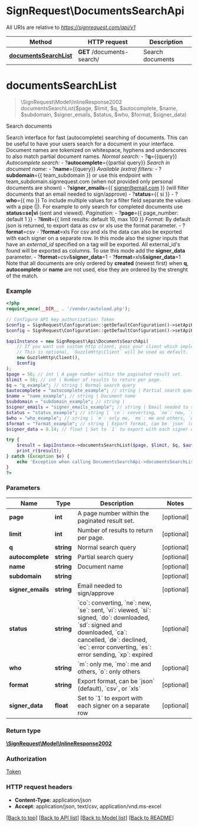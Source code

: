 # SignRequest\DocumentsSearchApi

All URIs are relative to *https://signrequest.com/api/v1*

Method | HTTP request | Description
------------- | ------------- | -------------
[**documentsSearchList**](DocumentsSearchApi.md#documentsSearchList) | **GET** /documents-search/ | Search documents


# **documentsSearchList**
> \SignRequest\Model\InlineResponse2002 documentsSearchList($page, $limit, $q, $autocomplete, $name, $subdomain, $signer_emails, $status, $who, $format, $signer_data)

Search documents

Search interface for fast (autocomplete) searching of documents.  This can be useful to have your users search for a document in your interface.  Document names are tokenized on whitespace, hyphens and underscores to also match partial document names.  *Normal search:*  - ?**q**={{query}}  *Autocomplete search:*  - ?**autocomplete**={{partial query}}  *Search in document name:*  - ?**name**={{query}}  *Available (extra) filters:*  - ?**subdomain**={{ team_subdomain }} or use this endpoint with team_subdomain.signrequest.com (when not provided only personal documents are shown) - ?**signer_emails**={{ signer@email.com }} (will filter documents that an email needed to sign/approve) - ?**status**={{ si }} - ?**who**={{ mo }}  To include multiple values for a filter field separate the values with a pipe (|). For example to only search for completed documents use **status=se|vi** (sent and viewed).  *Pagination:*  - ?**page**={{ page_number: default 1 }} - ?**limit**={{ limit results: default 10, max 100 }}  *Format:*  By default json is returned, to export data as csv or xls use the format parameter.  - ?**format**=csv - ?**format**=xls  For csv and xls the data can also be exported with each signer on a separate row. In this mode also the signer inputs that have an *external_id* specified on a tag will be exported. All external_id's found will be exported as columns. To use this mode add the **signer_data** parameter.  - ?**format**=csv&**signer_data**=1 - ?**format**=xls&**signer_data**=1  Note that all documents are only ordered by **created** (newest first) when **q**, **autocomplete** or **name** are not used, else they are ordered by the strenght of the match.

### Example
```php
<?php
require_once(__DIR__ . '/vendor/autoload.php');

// Configure API key authorization: Token
$config = SignRequest\Configuration::getDefaultConfiguration()->setApiKey('Authorization', 'YOUR_API_KEY');
$config = SignRequest\Configuration::getDefaultConfiguration()->setApiKeyPrefix('Authorization', 'Token');

$apiInstance = new SignRequest\Api\DocumentsSearchApi(
    // If you want use custom http client, pass your client which implements `GuzzleHttp\ClientInterface`.
    // This is optional, `GuzzleHttp\Client` will be used as default.
    new GuzzleHttp\Client(),
    $config
);
$page = 56; // int | A page number within the paginated result set.
$limit = 56; // int | Number of results to return per page.
$q = "q_example"; // string | Normal search query
$autocomplete = "autocomplete_example"; // string | Partial search query
$name = "name_example"; // string | Document name
$subdomain = "subdomain_example"; // string | 
$signer_emails = "signer_emails_example"; // string | Email needed to sign/approve
$status = "status_example"; // string | `co`: converting, `ne`: new, `se`: sent, `vi`: viewed, `si`: signed, `do`: downloaded, `sd`: signed and downloaded, `ca`: cancelled, `de`: declined, `ec`: error converting, `es`: error sending, `xp`: expired
$who = "who_example"; // string | `m`: only me, `mo`: me and others, `o`: only others
$format = "format_example"; // string | Export format, can be `json` (default), `csv`, or `xls`
$signer_data = 8.14; // float | Set to `1` to export with each signer on a separate row

try {
    $result = $apiInstance->documentsSearchList($page, $limit, $q, $autocomplete, $name, $subdomain, $signer_emails, $status, $who, $format, $signer_data);
    print_r($result);
} catch (Exception $e) {
    echo 'Exception when calling DocumentsSearchApi->documentsSearchList: ', $e->getMessage(), PHP_EOL;
}
?>
```

### Parameters

Name | Type | Description  | Notes
------------- | ------------- | ------------- | -------------
 **page** | **int**| A page number within the paginated result set. | [optional]
 **limit** | **int**| Number of results to return per page. | [optional]
 **q** | **string**| Normal search query | [optional]
 **autocomplete** | **string**| Partial search query | [optional]
 **name** | **string**| Document name | [optional]
 **subdomain** | **string**|  | [optional]
 **signer_emails** | **string**| Email needed to sign/approve | [optional]
 **status** | **string**| &#x60;co&#x60;: converting, &#x60;ne&#x60;: new, &#x60;se&#x60;: sent, &#x60;vi&#x60;: viewed, &#x60;si&#x60;: signed, &#x60;do&#x60;: downloaded, &#x60;sd&#x60;: signed and downloaded, &#x60;ca&#x60;: cancelled, &#x60;de&#x60;: declined, &#x60;ec&#x60;: error converting, &#x60;es&#x60;: error sending, &#x60;xp&#x60;: expired | [optional]
 **who** | **string**| &#x60;m&#x60;: only me, &#x60;mo&#x60;: me and others, &#x60;o&#x60;: only others | [optional]
 **format** | **string**| Export format, can be &#x60;json&#x60; (default), &#x60;csv&#x60;, or &#x60;xls&#x60; | [optional]
 **signer_data** | **float**| Set to &#x60;1&#x60; to export with each signer on a separate row | [optional]

### Return type

[**\SignRequest\Model\InlineResponse2002**](../Model/InlineResponse2002.md)

### Authorization

[Token](../../README.md#Token)

### HTTP request headers

 - **Content-Type**: application/json
 - **Accept**: application/json, text/csv, application/vnd.ms-excel

[[Back to top]](#) [[Back to API list]](../../README.md#documentation-for-api-endpoints) [[Back to Model list]](../../README.md#documentation-for-models) [[Back to README]](../../README.md)

